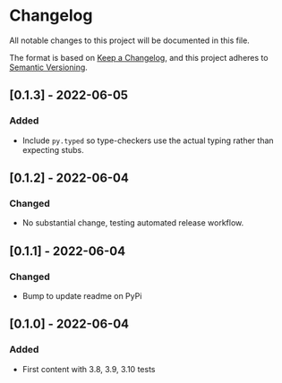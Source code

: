 # Changelog

All notable changes to this project will be documented in this file.

The format is based on [Keep a Changelog](https://keepachangelog.com/en/1.0.0/),
and this project adheres to [Semantic Versioning](https://semver.org/spec/v2.0.0.html).

## [0.1.3] - 2022-06-05
### Added
- Include `py.typed` so type-checkers use the actual typing rather than expecting stubs.

## [0.1.2] - 2022-06-04
### Changed
- No substantial change, testing automated release workflow.

## [0.1.1] - 2022-06-04
### Changed
- Bump to update readme on PyPi

## [0.1.0] - 2022-06-04
### Added
- First content with 3.8, 3.9, 3.10 tests
